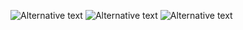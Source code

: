![Alternative text](https://github.com/NirajKacholia/Yolact_Deep_vision/assets/125661717/2d0fd7cc-2de6-4c87-b537-55151e47c286)
![Alternative text](https://github.com/NirajKacholia/Yolact_Deep_vision/assets/125661717/6f0c8a1d-a34d-46a3-8222-65020511fbc2 "RESULTS")
![Alternative text](https://github.com/NirajKacholia/Yolact_Deep_vision/assets/125661717/ae8b967f-243b-4311-9299-f3d5c4173c30"RESULTS")
